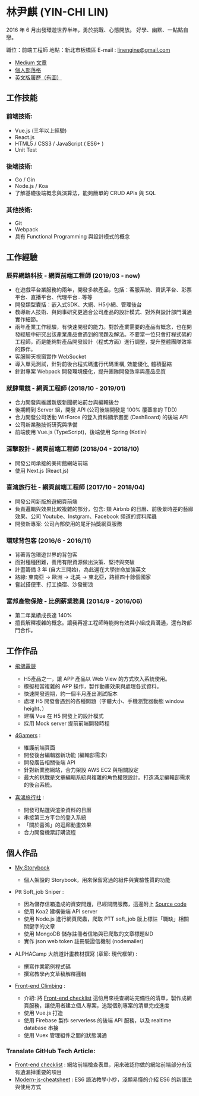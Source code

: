 # 林尹麒 (YIN-CHI LIN)

2016 年 6 月出發環遊世界半年，勇於挑戰、心態開放。
好學、幽默、一點點自戀。

職位：前端工程師
地點：新北市板橋區
E-mail : linengine@gmail.com

* <a href="https://goo.gl/VWvM3v" target="_blank">Medium 文章</a>
* <a href="http://enginelin.com" target="_blank">個人部落格</a>
* <a href="https://www.cakeresume.com/linengine" target="_blank">英文版履歷（有圖）</a>

## 工作技能

### 前端技術:

* Vue.js (三年以上經驗)
* React.js
* HTML5 / CSS3 / JavaScript ( ES6+ )
* Unit Test

### 後端技術:

* Go / Gin
* Node.js / Koa
* 了解基礎後端概念與演算法，能夠簡單的 CRUD APIs 與 SQL

### 其他技術:

* Git
* Webpack
* 具有 Functional Programming 與設計模式的概念

## 工作經驗

### 辰昇網路科技 - 網頁前端工程師 (2019/03 - now)

* 在遊戲平台業服務約兩年，開發多款產品，包括：客服系統、資訊平台、彩票平台、直播平台、代理平台...等等
* 開發類型囊括：嵌入式SDK、大網、H5小網、管理後台
* 教導新人技術、與同事研究更適合公司產品的設計模式、對外與設計部門溝通實作細節。
* 兩年產業工作經驗，有快速開發的能力。對於產業需要的產品有概念，也在開發經驗中研究出該產業產品會遇到的問題及解法。不要當一位只會打程式碼的工程師，而是能夠對產品開發設計（程式方面）進行調整，提升整體團隊效率的夥伴。
* 客服聊天視窗實作 WebSocket
* 導入單元測試，針對前後台程式碼進行代碼重構, 效能優化, 體積壓縮
* 針對專案 Webpack 開發環境優化，提升團隊開發效率與產品品質

### 就肆電競 - 網頁工程師 (2018/10 - 2019/01)

* 合力開發與維護新版新聞網站前台與編輯後台
* 後期轉到 Server 組，開發 API (公司後端開發是 100% 覆蓋率的 TDD)
* 合力開發公司活動 WirForce 的登入資料顯示畫面 (DashBoard) 的後端 API
* 公司新業務技術研究與準備
* 前端使用 Vue.js (TypeScript)，後端使用 Spring (Kotlin)

### 深擊設計 - 網頁前端工程師 (2018/04 - 2018/10)

* 開發公司承接的美術館網站前端
* 使用 Next.js (React.js)

### 喜鴻旅行社 - 網頁前端工程師 (2017/10 - 2018/04)

* 開發公司新版旅遊網頁前端
* 負責邏輯與效果比較複雜的部分，包含: 類 Airbnb 的日曆、前後景時差的藝廊效果、公司 Youtube、Instgram、Facebook 頻道的資料爬蟲
* 開發新專案: 公司內部使用的尾牙抽獎網頁服務

### 環球背包客 (2016/6 - 2016/11)

* 背著背包環遊世界的背包客
* 面對種種困難，善用有限資源做出決策、堅持與突破
* 計畫籌備 3 年 (自大三開始)，為此還在大學拼命加強英文
* 路線: 東南亞 -> 歐洲 -> 北美 -> 東北亞，路經四十餘個國家
* 嘗試搭便車、打工換宿、沙發衝浪

### 富邦產物保險 - 比例薪業務員 (2014/9 - 2016/06)

* 第二年業績成長達 140%
* 擅長解釋複雜的概念。讓我再當工程師時能夠有效與小組成員溝通，還有跨部門合作。

## 工作作品

- <a href="https://apps.apple.com/cn/app/%E9%A3%9E%E9%B8%BD%E7%94%B5%E7%AB%9E/id1517522177">飛鴿電競</a> 

  - H5產品之一，讓 APP 產品以 Web View 的方式坎入系統使用。
  - 模擬相當複雜的 APP 操作，製作動畫效果與處理各式資料。
  - 快速開發週期，約一個半月產出測試版本
  - 處理 H5 開發會遇到的各種問題（字體大小、手機瀏覽器動態 window height、）
  - 建構 Vue 在 H5 開發上的設計模式
  - 採用 Mock server 提前前端開發時程

- <a href="https://www.4gamers.com.tw/">4Gamers</a> :

  - 維護前端頁面
  - 開發後台編輯器新功能 (編輯部需求)
  - 開發廣告相關後端 API
  - 針對新業務網站，合力架設 AWS EC2 與相關設定
  - 最大的挑戰是文章編輯系統與複雜的角色權限設計。打造滿足編輯部需求的後台系統。
  
- <a href="https://www.besttour.com.tw/e_web/">喜鴻旅行社</a> :

  - 開發可點選與渲染資料的日曆
  - 串接第三方平台的登入系統
  - 「關於喜鴻」的迴廊動畫效果
  - 合力開發機票訂購流程

## 個人作品

- <a href="http://enginelin.com/myStorybook" target="_blank">My Storybook</a>

  - 個人架設的 Storybook，用來保留寫過的組件與實驗性質的功能

- Ptt Soft_job Sniper :

  - 因為儲存信箱造成的資安問題，已經關閉服務，這邊附上 <a href="https://github.com/EngineLin/ptt-soft-job-sniper">Source code</a>
  - 使用 Koa2 建構後端 API server
  - 使用 Node.js 進行網頁爬蟲，爬取 PTT soft_job 版上標註「職缺」相關關鍵字的文章
  - 使用 MongoDB 儲存註冊者信箱與已爬取的文章標題&ID
  - 實作 json web token 註冊驗證信機制 (nodemailer)

- ALPHACamp 大航道計畫教材撰寫 (章節: 現代框架) :

  - 撰寫作業範例程式碼
  - 撰寫教學內文草稿解釋邏輯

- <a href="https://enginelin.github.io/front-end-climbing/" target="_blank">Front-end Climbing</a> :

  - 介紹: 將 <a href="https://github.com/EngineLin/Front-End-Checklist" target="_blank">Front-end checklist</a> 這份用來檢查網站完備性的清單，製作成網頁服務，讓使用者建立個人專案，追蹤個別專案的清單完成進度
  - 使用 Vue.js 打造
  - 使用 Firebase 製作 serverless 的後端 API 服務，以及 realtime database 串接
  - 使用 Vuex 管理組件之間的狀態溝通
  
### Translate GitHub Tech Article:

  * <a href="https://github.com/EngineLin/Front-End-Checklist" target="_blank">Front-end checklist</a> : 網站前端檢查表單，用來確認你做的網站前端部分有沒有遺漏掉重要的項目
  * <a href="https://github.com/EngineLin/modern-js-cheatsheet" target="_blank">Modern-js-cheatsheet</a> : ES6 語法教學小抄，淺顯易懂的介紹 ES6 的新語法與使用方式
